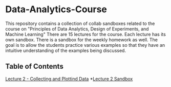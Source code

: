 # Data-Analytics-Course
This repository contains a collection of collab sandboxes related to the course on  "Principles of Data Analytics, Design of Experiments, and Machine Learning" There are 15 lectures for the course. Each lecture has its own sandbox. There is a sandbox for the weekly homework as well. The goal is to allow the students practice various examples so that they have an intuitive understanding of the examples being discussed. 


## Table of Contents
[Lecture 2 - Collecting and Plottind Data](../master/Lecture-PDFs/Lecture2-2019-Collecting-and-plotting-data.pdf "Lecture 2 PDF")
*[Lecture 2 Sandbox](../master/Sandboxes/ECE_595_Lecture_02_Collecting_and_Plotting_Data.ipynb "Lecture 2 Sandbox")

